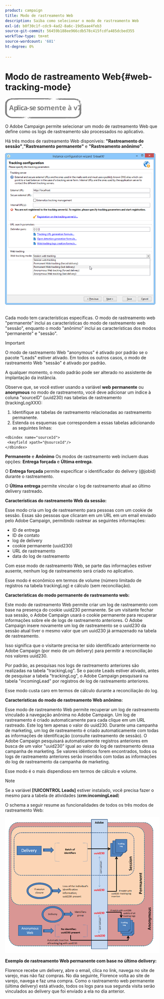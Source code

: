 ```yaml
---
product: campaign
title: Modo de rastreamento Web
description: Saiba como selecionar o modo de rastreamento Web
exl-id: b0f30c1f-cdc9-4ad2-8a6c-19d5aae4feb3
source-git-commit: 56459b188ee966cdb578c415fcdfa485dcbed355
workflow-type: tm+mt
source-wordcount: '681'
ht-degree: 0%

---
```


# Modo de rastreamento Web{#web-tracking-mode}

![](../../assets/v7-only.svg)

O Adobe Campaign permite selecionar um modo de rastreamento Web que define como os logs de rastreamento são processados no aplicativo.

Há três modos de rastreamento Web disponíveis: **&quot;Rastreamento de sessão&quot;**,**&quot;Rastreamento permanente&quot;** e **&quot;Rastreamento anônimo&quot;**.

![](assets/s_ncs_install_deployment_wiz_tracking_mode.png)

Cada modo tem características específicas. O modo de rastreamento web &quot;permanente&quot; inclui as características do modo de rastreamento web &quot;sessão&quot;, enquanto o modo &quot;anônimo&quot; inclui as características dos modos &quot;permanente&quot; e &quot;sessão&quot;.

>[!IMPORTANT]
>
>O modo de rastreamento Web &quot;anonymous&quot; é ativado por padrão se o pacote &quot;Leads&quot; estiver ativado. Em todos os outros casos, o modo de rastreamento Web &quot;sessão&quot; é ativado por padrão.
>
>A qualquer momento, o modo padrão pode ser alterado no assistente de implantação da instância.

Observe que, se você estiver usando a variável **web permanente** ou **anonymous** no modo de rastreamento, você deve adicionar um índice à coluna &quot;sourceID&quot; (uuid230) nas tabelas de rastreamento (trackingLogXXX):

1. Identifique as tabelas de rastreamento relacionadas ao rastreamento permanente.
1. Estenda os esquemas que correspondem a essas tabelas adicionando as seguintes linhas:

```
<dbindex name="sourceId">
 <keyfield xpath="@sourceId"/>
</dbindex>
```

**Permanente** e **Anônimo** Os modos de rastreamento web incluem duas opções: **Entrega forçada** e **Última entrega**.

O **Entrega forçada** permite especificar o identificador do delivery (@jobid) durante o rastreamento.

O **Última entrega** permite vincular o log de rastreamento atual ao último delivery rastreado.

**Características do rastreamento Web da sessão:**

Esse modo cria um log de rastreamento para pessoas com um cookie de sessão. Essas são pessoas que clicaram em um URL em um email enviado pelo Adobe Campaign, permitindo rastrear as seguintes informações:

* ID de entrega
* ID de contato
* log de delivery
* cookie permanente (uuid230)
* URL de rastreamento
* data do log de rastreamento

Com esse modo de rastreamento Web, se parte das informações estiver ausente, nenhum log de rastreamento será criado no aplicativo.

Esse modo é econômico em termos de volume (número limitado de registros na tabela trackingLog) e cálculo (sem reconciliação).

**Características do modo permanente de rastreamento web:**

Este modo de rastreamento Web permite criar um log de rastreamento com base na presença do cookie uuid230 permanente. Se um visitante fechar sua sessão, o Adobe Campaign usará o cookie permanente para recuperar informações sobre ele de logs de rastreamento anteriores. O Adobe Campaign insere novamente um log de rastreamento se o uuid230 da sessão atual tiver o mesmo valor que um uuid230 já armazenado na tabela de rastreamento.

Isso significa que o visitante precisa ter sido identificado anteriormente no Adobe Campaign (por meio de um delivery) para permitir a reconciliação nos valores uuid230.

Por padrão, as pesquisas nos logs de rastreamento anteriores são realizadas na tabela &quot;trackingLog&quot;. Se o pacote Leads estiver ativado, antes de pesquisar a tabela &quot;trackingLog&quot;, o Adobe Campaign pesquisará na tabela &quot;incomingLead&quot; por registros de log de rastreamento anteriores.

Esse modo custa caro em termos de cálculo durante a reconciliação do log.

**Características do modo de rastreamento Web anônimo:**

Esse modo de rastreamento Web permite recuperar um log de rastreamento vinculado à navegação anônima no Adobe Campaign. Um log de rastreamento é criado automaticamente para cada clique em um URL rastreado. Este log tem apenas o valor do uuid230. Durante uma campanha de marketing, um log de rastreamento é criado automaticamente com todas as informações de identificação (consulte rastreamento de sessão). O Adobe Campaign pesquisará automaticamente registros anteriores em busca de um valor &quot;uuid230&quot; igual ao valor do log de rastreamento dessa campanha de marketing. Se valores idênticos forem encontrados, todos os logs de rastreamento anteriores serão inseridos com todas as informações do log de rastreamento da campanha de marketing.

Esse modo é o mais dispendioso em termos de cálculo e volume.

>[!NOTE]
>
>Se a variável **[!UICONTROL Leads]** estiver instalado, você precisa fazer o mesmo para a tabela de atividades (**crm:incomingLead**)

O schema a seguir resume as funcionalidades de todos os três modos de rastreamento Web:

![](assets/s_ncs_install_deployment_wiz_tracking_schema_mode.png)

**Exemplo de rastreamento Web permanente com base no último delivery:**

Florence recebe um delivery, abre o email, clica no link, navega no site de varejo, mas não faz compras. No dia seguinte, Florence volta ao site de varejo, navega e faz uma compra. Como o rastreamento web permanente (última delivery) está ativado, todos os logs para sua segunda visita serão vinculados ao delivery que foi enviado a ela no dia anterior.
